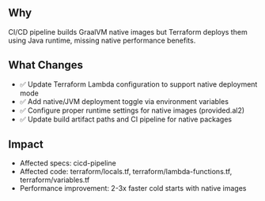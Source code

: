 ## Why
CI/CD pipeline builds GraalVM native images but Terraform deploys them using Java runtime, missing native performance benefits.

## What Changes
- ✅ Update Terraform Lambda configuration to support native deployment mode
- ✅ Add native/JVM deployment toggle via environment variables
- ✅ Configure proper runtime settings for native images (provided.al2)
- ✅ Update build artifact paths and CI pipeline for native packages

## Impact
- Affected specs: cicd-pipeline
- Affected code: terraform/locals.tf, terraform/lambda-functions.tf, terraform/variables.tf
- Performance improvement: 2-3x faster cold starts with native images